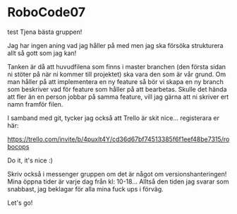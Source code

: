 # RoboCode07
test
Tjena bästa gruppen!

Jag har ingen aning vad jag håller på med men jag ska försöka strukturera allt så gott som jag kan!

Tanken är då att huvudfilena som finns i master branchen (den första sidan ni stöter på när ni kommer till projektet) ska vara den som är vår grund. Om man håller på att implementera en ny feature så bör vi skapa en ny branch som beskriver vad för feature som håller på att bearbetas. Skulle det hända att fler än en person jobbar på samma feature, vill jag gärna att ni skriver ert namn framför filen.

I samband med git, tycker jag också att Trello är skit nice... registerara er här:

https://trello.com/invite/b/4puxIt4Y/cd36d67bf74513385f6f1eef48be7315/robocops

Do it, it's nice :)

Skriv också i messenger gruppen om det är något om versionshanteringen! Mina öppna tider är varje dag från kl: 10-18... Alltså den tiden jag svarar som snabbast, jag beklagar för alla mina fuck ups i förväg. 

Let's go!
